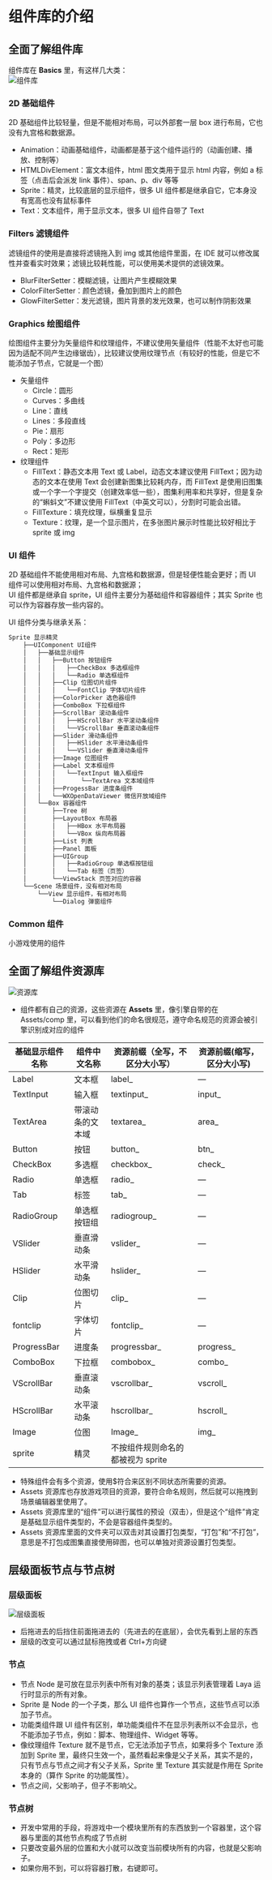 # 组件库的介绍

## 全面了解组件库

组件库在 **Basics** 里，有这样几大类：  
![组件库](./img/3.组件库的介绍/组件库.png)

### 2D 基础组件

2D 基础组件比较轻量，但是不能相对布局，可以外部套一层 box 进行布局，它也没有九宫格和数据源。

- Animation：动画基础组件，动画都是基于这个组件运行的（动画创建、播放、控制等）
- HTMLDivElement：富文本组件，html 图文类用于显示 html 内容，例如 a 标签（点击后会派发 link 事件）、span、p、div 等等
- Sprite：精灵，比较底层的显示组件，很多 UI 组件都是继承自它，它本身没有宽高也没有鼠标事件
- Text：文本组件，用于显示文本，很多 UI 组件自带了 Text

### Filters 滤镜组件

滤镜组件的使用是直接将滤镜拖入到 img 或其他组件里面，在 IDE 就可以修改属性并查看实时效果；滤镜比较耗性能，可以使用美术提供的滤镜效果。

- BlurFilterSetter：模糊滤镜，让图片产生模糊效果
- ColorFilterSetter：颜色滤镜，叠加到图片上的颜色
- GlowFilterSetter：发光滤镜，图片背景的发光效果，也可以制作阴影效果

### Graphics 绘图组件

绘图组件主要分为矢量组件和纹理组件，不建议使用矢量组件（性能不太好也可能因为适配不同产生边缘锯齿），比较建议使用纹理节点（有较好的性能，但是它不能添加子节点，它就是一个图）

- 矢量组件
  - Circle：圆形
  - Curves：多曲线
  - Line：直线
  - Lines：多段直线
  - Pie：扇形
  - Poly：多边形
  - Rect：矩形
- 纹理组件
  - FillText：静态文本用 Text 或 Label，动态文本建议使用 FillText；因为动态的文本在使用 Text 会创建新图集比较耗内存，而 FillText 是使用旧图集或一个字一个字提交（创建效率低一些），图集利用率和共享好，但是复杂的“蝌蚪文”不建议使用 FillText（中英文可以），分割时可能会出错。
  - FillTexture：填充纹理，纵横重复显示
  - Texture：纹理，是一个显示图片，在多张图片展示时性能比较好相比于 sprite 或 img

### UI 组件

2D 基础组件不能使用相对布局、九宫格和数据源，但是轻便性能会更好；而 UI 组件可以使用相对布局、九宫格和数据源；  
UI 组件都是继承自 sprite，UI 组件主要分为基础组件和容器组件；其实 Sprite 也可以作为容器存放一些内容的。

UI 组件分类与继承关系：

```txt
Sprite 显示精灵
    ├──UIComponent UI组件
    │   ├──基础显示组件
    │   │   ├──Button 按钮组件
    │   │   │   ├──CheckBox 多选框组件
    │   │   │   └──Radio 单选框组件
    │   │   ├──Clip 位图切片组件
    │   │   │   └──FontClip 字体切片组件
    │   │   ├──ColorPicker 选色器组件
    │   │   ├──ComboBox 下拉框组件
    │   │   ├──ScrollBar 滚动条组件
    │   │   │   ├──HScrollBar 水平滚动条组件
    │   │   │   └──VScrollBar 垂直滚动条组件
    │   │   ├──Slider 滑动条组件
    │   │   │   ├──HSlider 水平滑动条组件
    │   │   │   └──VSlider 垂直滑动条组件
    │   │   ├──Image 位图组件
    │   │   ├──Label 文本框组件
    │   │   │   └──TextInput 输入框组件
    │   │   │       └──TextArea 文本域组件
    │   │   ├──ProgessBar 进度条组件
    │   │   └──WXOpenDataViewer 微信开放域组件
    │   └──Box 容器组件
    │       ├──Tree 树
    │       ├──LayoutBox 布局器
    │       │   ├──HBox 水平布局器
    │       │   └──VBox 纵向布局器
    │       ├──List 列表
    │       ├──Panel 面板
    │       ├──UIGroup
    │       │   ├──RadioGroup 单选框按钮组
    │       │   └──Tab 标签（页签）
    │       └──ViewStack 页签对应的容器
    └──Scene 场景组件，没有相对布局
        └──View 显示组件，有相对布局
            └──Dialog 弹窗组件
```

### Common 组件

小游戏使用的组件

## 全面了解组件资源库

![资源库](./img/3.组件库的介绍/资源库.png)

- 组件都有自己的资源，这些资源在 **Assets** 里，像引擎自带的在 Assets/comp 里，可以看到他们的命名很规范，遵守命名规范的资源会被引擎识别成对应的组件

| 基础显示组件名称 | 组件中文名称     | 资源前缀（全写，不区分大小写）    | 资源前缀(缩写，区分大小写) |
| ---------------- | ---------------- | --------------------------------- | -------------------------- |
| Label            | 文本框           | label\_                           | —                          |
| TextInput        | 输入框           | textinput\_                       | input\_                    |
| TextArea         | 带滚动条的文本域 | textarea\_                        | area\_                     |
| Button           | 按钮             | button\_                          | btn\_                      |
| CheckBox         | 多选框           | checkbox\_                        | check\_                    |
| Radio            | 单选框           | radio\_                           | —                          |
| Tab              | 标签             | tab\_                             | —                          |
| RadioGroup       | 单选框按钮组     | radiogroup\_                      | —                          |
| VSlider          | 垂直滑动条       | vslider\_                         | —                          |
| HSlider          | 水平滑动条       | hslider\_                         | —                          |
| Clip             | 位图切片         | clip\_                            | —                          |
| fontclip         | 字体切片         | fontclip\_                        | —                          |
| ProgressBar      | 进度条           | progressbar\_                     | progress\_                 |
| ComboBox         | 下拉框           | combobox\_                        | combo\_                    |
| VScrollBar       | 垂直滚动条       | vscrollbar\_                      | vscroll\_                  |
| HScrollBar       | 水平滚动条       | hscrollbar\_                      | hscroll\_                  |
| Image            | 位图             | Image\_                           | img\_                      |
| sprite           | 精灵             | 不按组件规则命名的都被视为 sprite |

- 特殊组件会有多个资源，使用$符合来区别不同状态所需要的资源。
- Assets 资源库也存放游戏项目的资源，要符合命名规则，然后就可以拖拽到场景编辑器里使用了。
- Assets 资源库里的“组件”可以进行属性的预设（双击），但是这个“组件”肯定是基础显示组件类型的，不会是容器组件类型的。
- Assets 资源库里面的文件夹可以双击对其设置打包类型，“打包”和“不打包”，意思是不打包成图集直接使用碎图，也可以单独对资源设置打包类型。

## 层级面板节点与节点树

### 层级面板

![层级面板](./img/3.组件库的介绍/层级面板.png)

- 后拖进去的后挡住前面拖进去的（先进去的在底层），会优先看到上层的东西
- 层级的改变可以通过鼠标拖拽或者 Ctrl+方向键

### 节点

- 节点 Node 是可放在显示列表中所有对象的基类；该显示列表管理着 Laya 运行时显示的所有对象。
- Sprite 是 Node 的一个子类，那么 UI 组件也算作一个节点，这些节点可以添加子节点。
- 功能类组件跟 UI 组件有区别，单功能类组件不在显示列表所以不会显示，也不能添加子节点，例如：脚本、物理组件、Widget 等等。
- 像纹理组件 Texture 就不是节点，它无法添加子节点，如果将多个 Texture 添加到 Sprite 里，最终只生效一个，虽然看起来像是父子关系，其实不是的，只有节点与节点之间才有父子关系，Sprite 里 Texture 其实就是作用在 Sprite 本身的（算作 Sprite 的功能属性）。
- 节点之间，父影响子，但子不影响父。

### 节点树

- 开发中常用的手段，将游戏中一个模块里所有的东西放到一个容器里，这个容器与里面的其他节点构成了节点树
- 只要改变最外层的位置和大小就可以改变当前模块所有的内容，也就是父影响子。
- 如果你用不到，可以将容器打散，右键即可。
